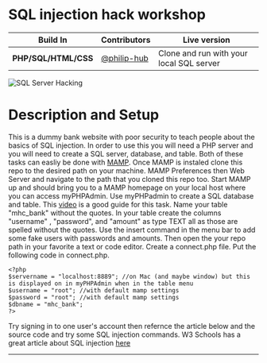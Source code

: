 # SQL injection hack workshop

Build In | Contributors | Live version
--- | --- | ---
**PHP/SQL/HTML/CSS** | [@philip-hub](https://github.com/philip-hub) | Clone and run with your local SQL server

![SQL Server Hacking](https://i.giphy.com/media/TOWeGr70V2R1K/giphy.webp)

# Description and Setup

This is a dummy bank website with poor security to teach people about the basics of SQL injection. In order to use this you will need a PHP server and you will need to create a SQL server, database, and table. Both of these tasks can easliy be done with [MAMP](https://www.mamp.info/en/). Once MAMP is instaled clone this repo to the desired path on your machine. MAMP Preferences then Web Server and navigate to the path that you cloned this repo too. Start MAMP up and should bring you to a MAMP homepage on your local host where you can access myPHPAdmin. Use myPHPadmin to create a SQL database and table. This [video](https://www.youtube.com/watch?v=s7p5aS8m57k) is a good guide for this task. Name your table "mhc_bank" without the quotes. In your table create the columns "username" , "password", and "amount" as type TEXT all as those are spelled without the quotes. Use the insert command in the menu bar to add some fake users with passwords and amounts. Then open the your repo path in your favorite a text or code editor. Create a connect.php file. Put the following code in connect.php.<br>

```
<?php
$servername = "localhost:8889"; //on Mac (and maybe window) but this is displayed on in myPHPAdmin when in the table menu
$username = "root"; //with default mamp settings
$password = "root"; //with default mamp settings
$dbname = "mhc_bank";
?>
```
<p>Try signing in to one user's account then refernce the article below and the source code and try some SQL injection commands.
W3 Schools has a great article about SQL injection <a href="https://www.w3schools.com/sql/sql_injection.asp">here</a></p>

---

